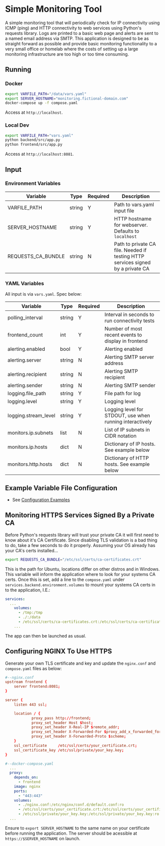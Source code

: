 # Simple Monitoring Tool

A simple monitoring tool that will periodically check for IP connectivity using ICMP (ping) and HTTP connectivity to web services using Python's requests library. Logs are printed to a basic web page and alerts are sent to a named email address via SMTP. This application is designed to be as straight forward as possible and provide basic monitoring functionality to a very small office or homelab where the costs of setting up a large monitoring infrastructure are too high or too time consuming.

## Running

### Docker

```bash
export VARFILE_PATH="/data/vars.yaml"
export SERVER_HOSTNAME="monitoring.fictional-domain.com"
docker-compose up -f compose.yaml
```

Access at `http://localhost`.

### Local Dev

```bash
export VARFILE_PATH="vars.yaml"
python backend/src/app.py
python frontend/src/app.py
```

Access at `http://localhost:8081`.

## Input

### Environment Variables

| Variable            | Type      | Required | Description                                                                     |
|---------------------|-----------|----------|---------------------------------------------------------------------------------|
| VARFILE_PATH        | string    | Y        | Path to vars.yaml input file                                                    |
| SERVER_HOSTNAME     | string    | Y        | HTTP hostname for webserver. Defaults to `localhost`                            |
| REQUESTS_CA_BUNDLE  | string    | N        | Path to private CA file. Needed if testing HTTP services signed by a private CA |

### YAML Variables

All input is via `vars.yaml`. Spec below:

| Variable                | Type      | Required | Description                                                 |
|-------------------------|-----------|----------|-------------------------------------------------------------|
| polling_interval        | string    | Y        | Interval in seconds to run connectivity tests               |
| frontend_count          | int       | Y        | Number of most recent events to display in frontend         |
| alerting.enabled        | bool      | Y        | Alerting enabled                                            |
| alerting.server         | string    | N        | Alerting SMTP server address                                |
| alerting.recipient      | string    | N        | Alerting SMTP recipient                                     |
| alerting.sender         | string    | N        | Alerting SMTP sender                                        |
| logging.file_path       | string    | Y        | File path for log                                           |
| logging.level           | string    | Y        | Logging level                                               |
| logging.stream_level    | string    | Y        | Logging level for STDOUT, use when running interactively    |
| monitors.ip.subnets     | list      | N        | List of IP subnets in CIDR notation                         |
| monitors.ip.hosts       | dict      | N        | Dictionary of IP hosts. See example below                   |
| monitors.http.hosts     | dict      | N        | Dictionary of HTTP hosts. See example below                 |

## Example Variable File Configuration

- See [Configuration Examples](_example)

## Monitoring HTTPS Services Signed By a Private CA

Before Python's requests library will trust your private CA it will first need to know about it's CA Certificate. Since disabling TLS validation is a bad thing to do, take a few seconds to do it properly. Assuming your OS already has your CA's certs installed...

```bash
export REQUESTS_CA_BUNDLE="/etc/ssl/certs/ca-certificates.crt"
```

This is the path for Ubuntu, locations differ on other distros and in Windows. This variable will inform the application where to look for your systems CA certs. Once this is set, add a line to the `compose.yaml` under `services.backend.environment.volumes` to mount your systems CA certs in to the application, I.E.:

```yaml
services: 
  ...
    volumes:
      - /tmp:/tmp
      - ./:/data
      - /etc/ssl/certs/ca-certificates.crt:/etc/ssl/certs/ca-certificates.crt:ro #--Add this line
    ...
```

The app can then be launched as usual.

## Configuring NGINX To Use HTTPS

Generate your own TLS certificate and key and update the `nginx.conf` and `compose.yaml` files as below:

```conf
#--nginx.conf
upstream frontend {
    server frontend:8081;
}

server {
    listen 443 ssl;

    location / {
            proxy_pass http://frontend;
            proxy_set_header Host $host;
            proxy_set_header X-Real-IP $remote_addr;
            proxy_set_header X-Forwarded-For $proxy_add_x_forwarded_for;
            proxy_set_header X-Forwarded-Proto $scheme;
    }
    ssl_certificate     /etc/ssl/certs/your_certificate.crt;
    ssl_certificate_key /etc/ssl/private/your_key.key;
}
```

```yaml
#--docker-compose.yaml
  ...
  proxy:
    depends_on:
      - frontend
    image: nginx
    ports:
      - "443:443"
    volumes:
      - ./nginx.conf:/etc/nginx/conf.d/default.conf:ro
      - /etc/ssl/certs/your_certificate.crt:/etc/ssl/certs/your_certificate.crt:ro
      - /etc/ssl/private/your_key.key:/etc/ssl/private/your_key.key:ro
  ...
```

Ensure to `export SERVER_HOSTNAME` to the same name on your certificate before running the application. The server should be acessible at `https://$SERVER_HOSTNAME` on launch.
